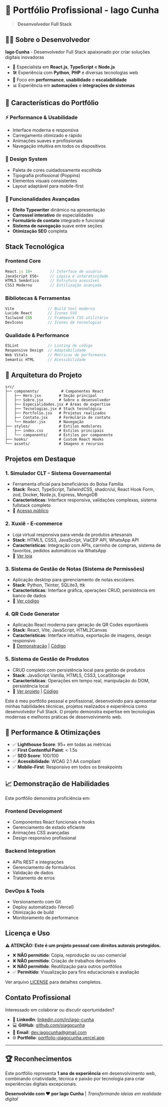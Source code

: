 # 🚀 Portfólio Profissional - Iago Cunha

> **Desenvolvedor Full Stack**

## 👨‍💻 Sobre o Desenvolvedor

**Iago Cunha** - Desenvolvedor Full Stack apaixonado por criar soluções digitais inovadoras

- 🎯 Especialista em **React.js**, **TypeScript** e **Node.js**
- 🛠️ Experiência com **Python**, **PHP** e diversas tecnologias web
- 🚀 Foco em **performance**, **usabilidade** e **escalabilidade**
- 📊 Experiência em **automações** e **integrações de sistemas**

## 🌟 Características do Portfólio

### ⚡ Performance & Usabilidade
- Interface moderna e responsiva
- Carregamento otimizado e rápido
- Animações suaves e profissionais
- Navegação intuitiva em todos os dispositivos

### 🎨 Design System
- Paleta de cores cuidadosamente escolhida
- Tipografia profissional (Poppins)
- Elementos visuais consistentes
- Layout adaptável para mobile-first

### 🔧 Funcionalidades Avançadas
- **Efeito Typewriter** dinâmico na apresentação
- **Carrossel interativo** de especialidades
- **Formulário de contato** integrado e funcional
- **Sistema de navegação** suave entre seções
- **Otimização SEO** completa

## Stack Tecnológica

### Frontend Core
```javascript
React.js 18+        // Interface de usuário
JavaScript ES6+     // Lógica e interatividade
HTML5 Semântico     // Estrutura acessível
CSS3 Moderno        // Estilização avançada
```

### Bibliotecas & Ferramentas
```javascript
Vite               // Build tool moderna
Lucide React       // Ícones SVG
Tailwind CSS       // Framework CSS utilitário
DevIcons           // Ícones de tecnologias
```

### Qualidade & Performance
```javascript
ESLint             // Linting de código
Responsive Design  // Adaptabilidade
Web Vitals         // Métricas de performance
Semantic HTML      // Acessibilidade
```

## 📂 Arquitetura do Projeto

```
src/
├── components/          # Componentes React
│   ├── Hero.jsx        # Seção principal
│   ├── Sobre.jsx       # Sobre o desenvolvedor
│   ├── Especialidades.jsx # Áreas de expertise
│   ├── Tecnologias.jsx # Stack tecnológica
│   ├── Portfolio.jsx   # Projetos realizados
│   ├── Contato.jsx     # Formulário de contato
│   └── Header.jsx      # Navegação
├── styles/             # Estilos modulares
│   ├── index.css       # Estilos principais
│   └── components/     # Estilos por componente
├── hooks/              # Custom React Hooks
└── assets/             # Imagens e recursos
```

## Projetos em Destaque

### 1. **Simulador CLT** - Sistema Governamental
- Ferramenta oficial para beneficiários do Bolsa Família
- **Stack**: React, TypeScript, TailwindCSS, shadcn/ui, React Hook Form, zod, Docker, Node.js, Express, MongoDB
- **Características**: Interface responsiva, validações complexas, sistema fullstack completo
- 🔗 [Acesso público](https://simuladorclt.observatorio.ind.br/)

### 2. **Xuxiê - E-commerce**
- Loja virtual responsiva para venda de produtos artesanais
- **Stack**: HTML5, CSS3, JavaScript, ViaCEP API, WhatsApp API
- **Características**: Integração com APIs, carrinho de compras, sistema de favoritos, pedidos automáticos via WhatsApp
- 🔗 [Ver loja](https://xuxie-croche.vercel.app/)

### 3. **Sistema de Gestão de Notas** (Sistema de Permissões)
- Aplicação desktop para gerenciamento de notas escolares
- **Stack**: Python, Tkinter, SQLite3, ttk
- **Características**: Interface gráfica, operações CRUD, persistência em banco de dados
- 🔗 [Ver código](https://github.com/oiagocunha/sistema_notas)

### 4. **QR Code Generator**
- Aplicação React moderna para geração de QR Codes exportáveis
- **Stack**: React, Vite, JavaScript, HTML2Canvas
- **Características**: Interface intuitiva, exportação de imagens, design responsivo
- 🔗 [Demonstração](https://link-to-qr-code.vercel.app/) | [Código](https://github.com/oiagocunha/link-to-qrCode)

### 5. **Sistema de Gestão de Produtos**
- CRUD completo com persistência local para gestão de produtos
- **Stack**: JavaScript Vanilla, HTML5, CSS3, LocalStorage
- **Características**: Operações em tempo real, manipulação do DOM, persistência local
- 🔗 [Ver projeto](https://oiagocunha.github.io/Cadastro_Produtos/) | [Código](https://github.com/oiagocunha/Cadastro_Produtos)

Este é meu portfólio pessoal e profissional, desenvolvido para apresentar minhas habilidades técnicas, projetos realizados e experiência como desenvolvedor Full Stack. O projeto demonstra expertise em tecnologias modernas e melhores práticas de desenvolvimento web.

## 🚀 Performance & Otimizações

- ✅ **Lighthouse Score**: 95+ em todas as métricas
- ✅ **First Contentful Paint**: < 1.5s
- ✅ **SEO Score**: 100/100
- ✅ **Acessibilidade**: WCAG 2.1 AA compliant
- ✅ **Mobile-First**: Responsivo em todos os breakpoints

## 📈 Demonstração de Habilidades

Este portfólio demonstra proficiência em:

### Frontend Development
- Componentes React funcionais e hooks
- Gerenciamento de estado eficiente
- Animações CSS avançadas
- Design responsivo profissional

### Backend Integration  
- APIs REST e integrações
- Gerenciamento de formulários
- Validação de dados
- Tratamento de erros

### DevOps & Tools
- Versionamento com Git
- Deploy automatizado (Vercel)
- Otimização de build
- Monitoramento de performance

## Licença e Uso

**⚠️ ATENÇÃO: Este é um projeto pessoal com direitos autorais protegidos.**

- ❌ **NÃO permitido**: Cópia, reprodução ou uso comercial
- ❌ **NÃO permitido**: Criação de trabalhos derivados
- ❌ **NÃO permitido**: Reutilização para outros portfólios
- ✅ **Permitido**: Visualização para fins educacionais e avaliação

Ver arquivo [LICENSE](./LICENSE) para detalhes completos.

## Contato Profissional

Interessado em colaborar ou discutir oportunidades?

- 💼 **LinkedIn**: [linkedin.com/in/iago-cunha](https://linkedin.com/in/oiagocunha)
- 💻 **GitHub**: [github.com/oiagocunha](https://github.com/oiagocunha)  
- 📧 **Email**: dev.iagocunha@gmail.com
- 🌐 **Portfólio**: [portfolio-oiagocunha.vercel.app](https://portfolio-oiagocunha.vercel.app)

---

## 🏆 Reconhecimentos

Este portfólio representa **1 ano de experiência** em desenvolvimento web, combinando criatividade, técnica e paixão por tecnologia para criar experiências digitais excepcionais.

**Desenvolvido com ❤️ por Iago Cunha** | *Transformando ideias em realidade digital*

